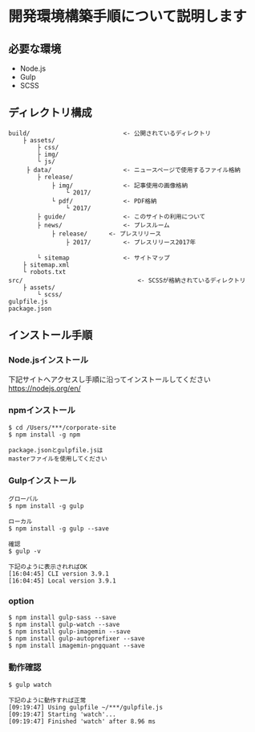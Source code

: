 # 開発環境構築手順について説明します

## 必要な環境
 - Node.js
 - Gulp
 - SCSS

## ディレクトリ構成
```
build/							<- 公開されているディレクトリ
	├ assets/
 		├ css/
		├ img/
		└ js/
	 ├ data/					<- ニュースページで使用するファイル格納
 		├ release/
			├ img/				<- 記事使用の画像格納
				└ 2017/
			└ pdf/				<- PDF格納
				└ 2017/
		├ guide/				<- このサイトの利用について
		├ news/					<- プレスルーム
			├ release/		<- プレスリリース
				├ 2017/			<- プレスリリース2017年

		└ sitemap				<- サイトマップ
	├ sitemap.xml
	└ robots.txt
src/								<- SCSSが格納されているディレクトリ
	├ assets/
		└ scss/
gulpfile.js
package.json
```

## インストール手順
### Node.jsインストール
下記サイトへアクセスし手順に沿ってインストールしてください
<a href="https://nodejs.org/en/">https://nodejs.org/en/</a>


### npmインストール
```
$ cd /Users/***/corporate-site
$ npm install -g npm

package.jsonとgulpfile.jsは
masterファイルを使用してください
```

### Gulpインストール
```
グローバル
$ npm install -g gulp

ローカル
$ npm install -g gulp --save

確認
$ gulp -v

下記のように表示されればOK
[16:04:45] CLI version 3.9.1
[16:04:45] Local version 3.9.1
```

### option
```
$ npm install gulp-sass --save
$ npm install gulp-watch --save
$ npm install gulp-imagemin --save
$ npm install gulp-autoprefixer --save
$ npm install imagemin-pngquant --save
```

### 動作確認
```
$ gulp watch

下記のように動作すれば正常
[09:19:47] Using gulpfile ~/***/gulpfile.js
[09:19:47] Starting 'watch'...
[09:19:47] Finished 'watch' after 8.96 ms
```
